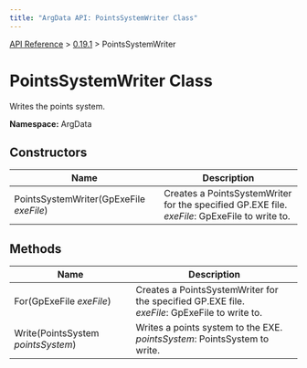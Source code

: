 ```yaml
---
title: "ArgData API: PointsSystemWriter Class"
---
```


[API Reference](/argdata/api/) &gt; [0.19.1](/argdata/api/0.19.1/) &gt; PointsSystemWriter

# PointsSystemWriter Class

Writes the points system.

**Namespace:** ArgData

## Constructors

<table class="table table-bordered table-striped ">
<thead>
  <tr>
    <th>Name</th>
    <th>Description</th>
  </tr>
</thead>
<tbody>
  <tr>
    <td>PointsSystemWriter(GpExeFile <em>exeFile</em>)</td>
    <td>Creates a PointsSystemWriter for the specified GP.EXE file.<br /><em>exeFile</em>: GpExeFile to write to.<br /></td>
  </tr>
</tbody>
</table>


## Methods

<table class="table table-bordered table-striped ">
<thead>
  <tr>
    <th>Name</th>
    <th>Description</th>
  </tr>
</thead>
<tbody>
  <tr>
    <td>For(GpExeFile <em>exeFile</em>)</td>
    <td>Creates a PointsSystemWriter for the specified GP.EXE file.<br /><em>exeFile</em>: GpExeFile to write to.<br /></td>
  </tr>
  <tr>
    <td>Write(PointsSystem <em>pointsSystem</em>)</td>
    <td>Writes a points system to the EXE.<br /><em>pointsSystem</em>: PointsSystem to write.<br /></td>
  </tr>
</tbody>
</table>


